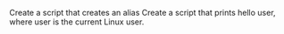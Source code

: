Create a script that creates an alias
Create a script that prints hello user, where user is the current Linux user.
